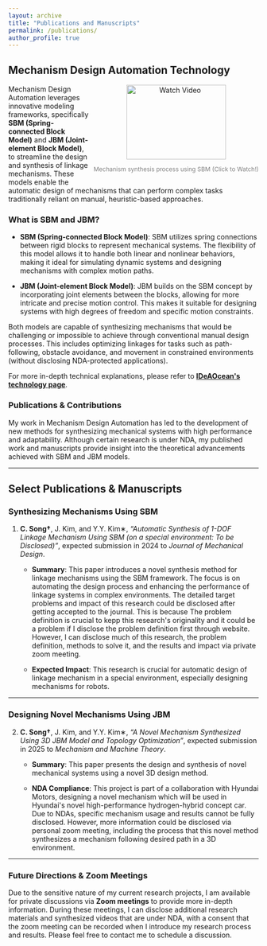 ```yaml
---
layout: archive
title: "Publications and Manuscripts"
permalink: /publications/
author_profile: true
---
```


## Mechanism Design Automation Technology

<div style="float: right; margin-left: 10px; text-align: center;">
  <a href="https://www.youtube.com/watch?v=cO3l77FlimU">
    <img src="https://img.youtube.com/vi/cO3l77FlimU/0.jpg" alt="Watch Video" style="width: 200px; height: 150px;">
  </a>
  <p style="font-size: 12px; color: gray;">Mechanism synthesis process using SBM (Click to Watch!)</p>
</div>

Mechanism Design Automation leverages innovative modeling frameworks, specifically **SBM (Spring-connected Block Model)** and **JBM (Joint-element Block Model)**, to streamline the design and synthesis of linkage mechanisms. These models enable the automatic design of mechanisms that can perform complex tasks traditionally reliant on manual, heuristic-based approaches.

### What is SBM and JBM?

- **SBM (Spring-connected Block Model)**: SBM utilizes spring connections between rigid blocks to represent mechanical systems. The flexibility of this model allows it to handle both linear and nonlinear behaviors, making it ideal for simulating dynamic systems and designing mechanisms with complex motion paths.
  
- **JBM (Joint-element Block Model)**: JBM builds on the SBM concept by incorporating joint elements between the blocks, allowing for more intricate and precise motion control. This makes it suitable for designing systems with high degrees of freedom and specific motion constraints.

Both models are capable of synthesizing mechanisms that would be challenging or impossible to achieve through conventional manual design processes. This includes optimizing linkages for tasks such as path-following, obstacle avoidance, and movement in constrained environments (without disclosing NDA-protected applications).

For more in-depth technical explanations, please refer to **[IDeAOcean's technology page](https://ideaocean.ai/technology/)**.

### Publications & Contributions

My work in Mechanism Design Automation has led to the development of new methods for synthesizing mechanical systems with high performance and adaptability. Although certain research is under NDA, my published work and manuscripts provide insight into the theoretical advancements achieved with SBM and JBM models.

---

## Select Publications & Manuscripts

### Synthesizing Mechanisms Using SBM

1. **C. Song†**, J. Kim, and Y.Y. Kim∗, *“Automatic Synthesis of 1-DOF Linkage Mechanism Using SBM (on a special environment: To be Disclosed)”*, expected submission in 2024 to *Journal of Mechanical Design*.

   - **Summary**: This paper introduces a novel synthesis method for linkage mechanisms using the SBM framework. The focus is on automating the design process and enhancing the performance of linkage systems in complex environments. The detailed target problems and impact of this research could be disclosed after getting accepted to the journal. This is because The problem definition is crucial to kepp this research's originality and it could be a problem if I disclose the problem definition first through website. However, I can disclose much of this research, the problem definition, methods to solve it, and the results and impact via private zoom meeting.

   - **Expected Impact**: This research is crucial for automatic design of linkage mechanism in a special environment, especially designing mechanisms for robots. 

---

### Designing Novel Mechanisms Using JBM

2. **C. Song†**, J. Kim, and Y.Y. Kim∗, *“A Novel Mechanism Synthesized Using 3D JBM Model and Topology Optimization”*, expected submission in 2025 to *Mechanism and Machine Theory*.

   - **Summary**: This paper presents the design and synthesis of novel mechanical systems using a novel 3D design method. 

   - **NDA Compliance**: This project is part of a collaboration with Hyundai Motors, designing a novel mechanism which will be used in Hyundai's novel high-performance hydrogen-hybrid concept car. Due to NDAs, specific mechanism usage and results cannot be fully disclosed. However, more information could be disclosed via personal zoom meeting, including the process that this novel method synthesizes a mechanism following desired path in a 3D environment.

---

### Future Directions & Zoom Meetings

Due to the sensitive nature of my current research projects, I am available for private discussions via **Zoom meetings** to provide more in-depth information. During these meetings, I can disclose additional research materials and synthesized videos that are under NDA, with a consent that the zoom meeting can be recorded when I introduce my research process and results. Please feel free to contact me to schedule a discussion.
